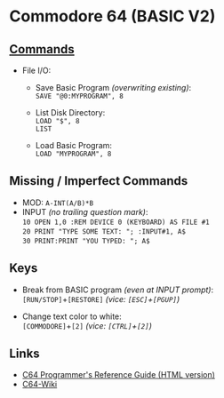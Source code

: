 Commodore 64 (BASIC V2)
============

[Commands](https://www.c64-wiki.com/wiki/C64-Commands)
----------

* File I/O:
  - Save Basic Program _(overwriting existing)_:  
    `SAVE "@0:MYPROGRAM", 8`

  - List Disk Directory:  
    `LOAD "$", 8`  
    `LIST`

  - Load Basic Program:  
    `LOAD "MYPROGRAM", 8`


Missing / Imperfect Commands
----------------------------

* MOD: `A-INT(A/B)*B`
* INPUT _(no trailing question mark)_:    
  `10 OPEN 1,0 :REM DEVICE 0 (KEYBOARD) AS FILE #1`  
  `20 PRINT "TYPE SOME TEXT: "; :INPUT#1, A$`  
  `30 PRINT:PRINT "YOU TYPED: "; A$`


Keys
----

* Break from BASIC program _(even at INPUT prompt)_:  
  `[RUN/STOP]`+`[RESTORE]` _(vice: `[ESC]`+`[PGUP]`)_

* Change text color to white:  
  `[COMMODORE]`+`[2]` _(vice: `[CTRL]`+`[2]`)_


Links
-----

* [C64 Programmer's Reference Guide (HTML version)](https://www.devili.iki.fi/Computers/Commodore/C64/Programmers_Reference/page_iii.html)
* [C64-Wiki](https://www.c64-wiki.com/wiki/Portal:Coding_languages)
